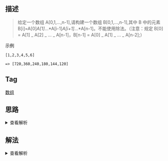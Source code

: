 ## 描述

> 给定一个数组 A[0,1,...,n-1],请构建一个数组 B[0,1,...,n-1],其中 B 中的元素 B[i]=A[0]_A[1]_...*A[i-1]*A[i+1]*...*A[n-1]。不能使用除法。（注意：规定 B[0] = A[1] _ A[2] _ ... _ A[n-1]，B[n-1] = A[0] _ A[1] _ ... _ A[n-2];）

示例

```
[1,2,3,4,5,6]

=> [720,360,240,180,144,120]
```

## Tag

[数组](/_posts/sort#数组)

## 思路

<details>
<summary>查看解析</summary>

这个题当然也可以用暴力做，时间复杂度为 O(n^2),有点高，我们来进一步看看如何优化，比如计算 B[0]B[1]时，除了 A[0]A[1]之外，其余的计算都是重复的，如果可以把这个利用好，可以把时间复杂度减到 O(n),但是题目给出了不可以使用除法的限制,也就是说我们不可以用简单的滑动窗口的思想去做，那么有没有什么好办法呢？

以[1,2,3,4,5,6]为例，我们一一展开其 B[i]的值

1,2,3,4,5,6
1,1,3,4,5,6
1,2,1,4,5,6
1,2,3,1,5,6
1,2,3,4,1,6
1,2,3,4,5,1

可以看到有两个三角形分别为左下和右上，而这两个三角形的计算可以完美利用递归的思想去做，计算这两个三角形时间复杂度都是 O(n)，最后让这两个三角形同层相乘，就可以得到最终的结果

</details>

## 解法

<details>
<summary>查看解析</summary>

```js
function multiply(array) {
	let leftDown = [1]
	let rightUp = new Array(array.length).fill(1)
	let res = []
	for (let i = 1; i < array.length; i++) {
		leftDown.push(array[i - 1] * leftDown[i - 1])
	}
	for (let j = array.length - 2; j >= 0; j--) {
		rightUp[j] = array[j + 1] * rightUp[j + 1]
	}
	leftDown.map((n, index) => {
		res.push(n * rightUp[index])
	})
	return res
}
```

</details>
